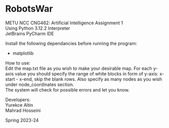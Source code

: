# RobotsWar
METU NCC CNG462: Artificial Intelligence Assignment 1  
Using Python 3.12.2 Interpreter  
JetBrains PyCharm IDE  

Install the following dependancies before running the program:  
- matplotlib


How to use:  
Edit the map.txt file as you wish to make your desirable map. For each y-axis value you should specify the range of white blocks in form of y-axis: x-start - x-end, skip the blank rows. Also specify as many nodes as you wish under node_coordinates section.  
The system will check for possible errors and let you know.

Developers:  
Yurekce Altin  
Mahrad Hosseini

Spring 2023-24
